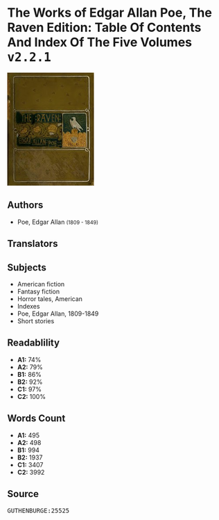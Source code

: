 # The Works of Edgar Allan Poe, The Raven Edition: Table Of Contents And Index Of The Five Volumes <kbd>v2.2.1</kbd>

![](./cover.medium.jpg "")

## Authors


 - Poe, Edgar Allan <small>(1809 - 1849)</small>

## Translators



## Subjects


 - American fiction
 - Fantasy fiction
 - Horror tales, American
 - Indexes
 - Poe, Edgar Allan, 1809-1849
 - Short stories

## Readablility


 - **A1:** 74%
 - **A2:** 79%
 - **B1:** 86%
 - **B2:** 92%
 - **C1:** 97%
 - **C2:** 100%

## Words Count


 - **A1:** 495
 - **A2:** 498
 - **B1:** 994
 - **B2:** 1937
 - **C1:** 3407
 - **C2:** 3992

## Source


<kbd>GUTHENBURGE:25525</kbd>
